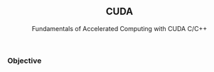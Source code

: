  <p align="center">

 </p>
 
 <h2 align="center"> CUDA </h2>

<p align="center"> Fundamentals of Accelerated Computing with CUDA C/C++ </p>
  


<br>

### Objective

```

```

<br>
